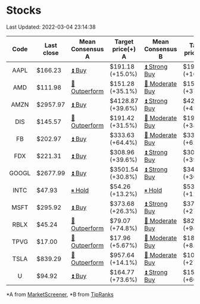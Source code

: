 # Stocks
Last Updated: 2022-03-04 23:14:38

|Code|Last close|Mean Consensus A|Target price(+) A|Mean Consensus B|Target price(+) B|
|:--:|-|-|-|-|-|
|AAPL|$166.23|[⏫ Buy](https://m.marketscreener.com/quote/stock/-4849/)|$191.18 (+15.0%)|[⏫ Strong Buy](https://www.tipranks.com/stocks/aapl/forecast)|$193.32 (+16.30%)|
|AMD|$111.98|[🔼 Outperform](https://m.marketscreener.com/quote/stock/-19475876/)|$151.28 (+35.1%)|[🔼 Moderate Buy](https://www.tipranks.com/stocks/amd/forecast)|$154.24 (+37.74%)|
|AMZN|$2957.97|[⏫ Buy](https://m.marketscreener.com/quote/stock/-12864605/)|$4128.87 (+39.6%)|[⏫ Strong Buy](https://www.tipranks.com/stocks/amzn/forecast)|$4218.56 (+42.62%)|
|DIS|$145.57|[🔼 Outperform](https://m.marketscreener.com/quote/stock/-4842/)|$191.42 (+31.5%)|[🔼 Moderate Buy](https://www.tipranks.com/stocks/dis/forecast)|$193.89 (+38.68%)|
|FB|$202.97|[⏫ Buy](https://m.marketscreener.com/quote/stock/-10547141/)|$333.63 (+64.4%)|[🔼 Moderate Buy](https://www.tipranks.com/stocks/fb/forecast)|$330.37 (+62.77%)|
|FDX|$221.31|[⏫ Buy](https://m.marketscreener.com/quote/stock/-12585/)|$308.96 (+39.6%)|[⏫ Strong Buy](https://www.tipranks.com/stocks/fdx/forecast)|$308.07 (+39.20%)|
|GOOGL|$2677.99|[⏫ Buy](https://m.marketscreener.com/quote/stock/-24203373/)|$3501.54 (+30.8%)|[⏫ Strong Buy](https://www.tipranks.com/stocks/googl/forecast)|$3499.00 (+30.66%)|
|INTC|$47.93|[⏸ Hold](https://m.marketscreener.com/quote/stock/-4829/)|$54.26 (+13.2%)|[⏸ Hold](https://www.tipranks.com/stocks/intc/forecast)|$53.95 (+12.56%)|
|MSFT|$295.92|[⏫ Buy](https://m.marketscreener.com/quote/stock/-4835/)|$373.68 (+26.3%)|[⏫ Strong Buy](https://www.tipranks.com/stocks/msft/forecast)|$376.28 (+27.16%)|
|RBLX|$45.24|[🔼 Outperform](https://m.marketscreener.com/quote/stock/-117793644/)|$79.07 (+74.8%)|[🔼 Moderate Buy](https://www.tipranks.com/stocks/rblx/forecast)|$82.90 (+94.15%)|
|TPVG|$17.00|[🔼 Outperform](https://m.marketscreener.com/quote/stock/-15933327/)|$17.96 (+5.67%)|[🔼 Moderate Buy](https://www.tipranks.com/stocks/tpvg/forecast)|$18.38 (+8.12%)|
|TSLA|$839.29|[🔼 Outperform](https://m.marketscreener.com/quote/stock/-6344549/)|$957.64 (+14.1%)|[🔼 Moderate Buy](https://www.tipranks.com/stocks/tsla/forecast)|$1068.40 (+27.30%)|
|U|$94.92|[⏫ Buy](https://m.marketscreener.com/quote/stock/-112492634/)|$164.77 (+73.6%)|[⏫ Strong Buy](https://www.tipranks.com/stocks/u/forecast)|$157.71 (+66.15%)|


*A from [MarketScreener](https://www.marketscreener.com), *B from [TipRanks](https://www.tipranks.com)
